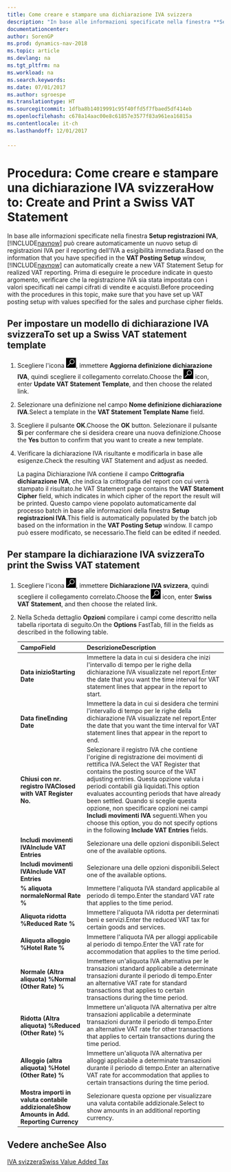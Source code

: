 ```yaml
---
title: Come creare e stampare una dichiarazione IVA svizzera
description: "In base alle informazioni specificate nella finestra **Setup registrazioni IVA**, [!INCLUDE[navnow](../../includes/navnow_md.md)] può creare automaticamente un nuovo setup di registrazioni IVA per il reporting dell'IVA a esigibilità immediata. Prima di eseguire le procedure indicate in questo argomento, verificare che la registrazione IVA sia stata impostata con i valori specificati nei campi cifrati di vendite e acquisti."
documentationcenter: 
author: SorenGP
ms.prod: dynamics-nav-2018
ms.topic: article
ms.devlang: na
ms.tgt_pltfrm: na
ms.workload: na
ms.search.keywords: 
ms.date: 07/01/2017
ms.author: sgroespe
ms.translationtype: HT
ms.sourcegitcommit: 1dfba8b14019991c95f40ffd5f7fbaed5df414eb
ms.openlocfilehash: c678a14aac00e8c61857e3577f83a961ea16815a
ms.contentlocale: it-ch
ms.lasthandoff: 12/01/2017

---
```

# <a name="how-to-create-and-print-a-swiss-vat-statement"></a><span data-ttu-id="d7d3d-104">Procedura: Come creare e stampare una dichiarazione IVA svizzera</span><span class="sxs-lookup"><span data-stu-id="d7d3d-104">How to: Create and Print a Swiss VAT Statement</span></span>
<span data-ttu-id="d7d3d-105">In base alle informazioni specificate nella finestra **Setup registrazioni IVA**, [!INCLUDE[navnow](../../includes/navnow_md.md)] può creare automaticamente un nuovo setup di registrazioni IVA per il reporting dell'IVA a esigibilità immediata.</span><span class="sxs-lookup"><span data-stu-id="d7d3d-105">Based on the information that you have specified in the **VAT Posting Setup** window, [!INCLUDE[navnow](../../includes/navnow_md.md)] can automatically create a new VAT Statement Setup for realized VAT reporting.</span></span> <span data-ttu-id="d7d3d-106">Prima di eseguire le procedure indicate in questo argomento, verificare che la registrazione IVA sia stata impostata con i valori specificati nei campi cifrati di vendite e acquisti.</span><span class="sxs-lookup"><span data-stu-id="d7d3d-106">Before proceeding with the procedures in this topic, make sure that you have set up VAT posting setup with values specified for the sales and purchase cipher fields.</span></span>  

## <a name="to-set-up-a-swiss-vat-statement-template"></a><span data-ttu-id="d7d3d-107">Per impostare un modello di dichiarazione IVA svizzera</span><span class="sxs-lookup"><span data-stu-id="d7d3d-107">To set up a Swiss VAT statement template</span></span>  

1.  <span data-ttu-id="d7d3d-108">Scegliere l'icona ![Cerca pagina o report](../../media/ui-search/search_small.png "icona Cerca pagina o report"), immettere **Aggiorna definizione dichiarazione IVA**, quindi scegliere il collegamento correlato.</span><span class="sxs-lookup"><span data-stu-id="d7d3d-108">Choose the ![Search for Page or Report](../../media/ui-search/search_small.png "Search for Page or Report icon") icon, enter **Update VAT Statement Template**, and then choose the related link.</span></span>  
2.  <span data-ttu-id="d7d3d-109">Selezionare una definizione nel campo **Nome definizione dichiarazione IVA**.</span><span class="sxs-lookup"><span data-stu-id="d7d3d-109">Select a template in the **VAT Statement Template Name** field.</span></span>
3.  <span data-ttu-id="d7d3d-110">Scegliere il pulsante **OK**.</span><span class="sxs-lookup"><span data-stu-id="d7d3d-110">Choose the **OK** button.</span></span> <span data-ttu-id="d7d3d-111">Selezionare il pulsante **Sì** per confermare che si desidera creare una nuova definizione.</span><span class="sxs-lookup"><span data-stu-id="d7d3d-111">Choose the **Yes** button to confirm that you want to create a new template.</span></span>  
4.  <span data-ttu-id="d7d3d-112">Verificare la dichiarazione IVA risultante e modificarla in base alle esigenze.</span><span class="sxs-lookup"><span data-stu-id="d7d3d-112">Check the resulting VAT Statement and adjust as needed.</span></span>  

     <span data-ttu-id="d7d3d-113">La pagina Dichiarazione IVA contiene il campo **Crittografia dichiarazione IVA**, che indica la crittografia del report con cui verrà stampato il risultato.</span><span class="sxs-lookup"><span data-stu-id="d7d3d-113">he VAT Statement page contains the **VAT Statement Cipher** field, which indicates in which cipher of the report the result will be printed.</span></span> <span data-ttu-id="d7d3d-114">Questo campo viene popolato automaticamente dal processo batch in base alle informazioni della finestra **Setup registrazioni IVA**.</span><span class="sxs-lookup"><span data-stu-id="d7d3d-114">This field is automatically populated by the batch job based on the information in the **VAT Posting Setup** window.</span></span> <span data-ttu-id="d7d3d-115">Il campo può essere modificato, se necessario.</span><span class="sxs-lookup"><span data-stu-id="d7d3d-115">The field can be edited if needed.</span></span>  

## <a name="to-print-the-swiss-vat-statement"></a><span data-ttu-id="d7d3d-116">Per stampare la dichiarazione IVA svizzera</span><span class="sxs-lookup"><span data-stu-id="d7d3d-116">To print the Swiss VAT statement</span></span>  

1.  <span data-ttu-id="d7d3d-117">Scegliere l'icona ![Cerca pagina o report](../../media/ui-search/search_small.png "icona Cerca pagina o report"), immettere **Dichiarazione IVA svizzera**, quindi scegliere il collegamento correlato.</span><span class="sxs-lookup"><span data-stu-id="d7d3d-117">Choose the ![Search for Page or Report](../../media/ui-search/search_small.png "Search for Page or Report icon") icon, enter **Swiss VAT Statement**, and then choose the related link.</span></span>  
2.  <span data-ttu-id="d7d3d-118">Nella Scheda dettaglio **Opzioni** compilare i campi come descritto nella tabella riportata di seguito.</span><span class="sxs-lookup"><span data-stu-id="d7d3d-118">On the **Options** FastTab, fill in the fields as described in the following table.</span></span>  

    |<span data-ttu-id="d7d3d-119">Campo</span><span class="sxs-lookup"><span data-stu-id="d7d3d-119">Field</span></span>|<span data-ttu-id="d7d3d-120">Descrizione</span><span class="sxs-lookup"><span data-stu-id="d7d3d-120">Description</span></span>|  
    |---------------------------------|---------------------------------------|  
    |<span data-ttu-id="d7d3d-121">**Data inizio**</span><span class="sxs-lookup"><span data-stu-id="d7d3d-121">**Starting Date**</span></span>|<span data-ttu-id="d7d3d-122">Immettere la data in cui si desidera che inizi l'intervallo di tempo per le righe della dichiarazione IVA visualizzate nel report.</span><span class="sxs-lookup"><span data-stu-id="d7d3d-122">Enter the date that you want the time interval for VAT statement lines that appear in the report to start.</span></span>|  
    |<span data-ttu-id="d7d3d-123">**Data fine**</span><span class="sxs-lookup"><span data-stu-id="d7d3d-123">**Ending Date**</span></span>|<span data-ttu-id="d7d3d-124">Immettere la data in cui si desidera che termini l'intervallo di tempo per le righe della dichiarazione IVA visualizzate nel report.</span><span class="sxs-lookup"><span data-stu-id="d7d3d-124">Enter the date that you want the time interval for VAT statement lines that appear in the report to end.</span></span>|  
    |<span data-ttu-id="d7d3d-125">**Chiusi con nr. registro IVA**</span><span class="sxs-lookup"><span data-stu-id="d7d3d-125">**Closed with VAT Register No.**</span></span>|<span data-ttu-id="d7d3d-126">Selezionare il registro IVA che contiene l'origine di registrazione dei movimenti di rettifica IVA.</span><span class="sxs-lookup"><span data-stu-id="d7d3d-126">Select the VAT Register that contains the posting source of the VAT adjusting entries.</span></span> <span data-ttu-id="d7d3d-127">Questa opzione valuta i periodi contabili già liquidati.</span><span class="sxs-lookup"><span data-stu-id="d7d3d-127">This option evaluates accounting periods that have already been settled.</span></span> <span data-ttu-id="d7d3d-128">Quando si sceglie questa opzione, non specificare opzioni nei campi **Includi movimenti IVA** seguenti.</span><span class="sxs-lookup"><span data-stu-id="d7d3d-128">When you choose this option, you do not specify options in the following **Include VAT Entries** fields.</span></span>|  
    |<span data-ttu-id="d7d3d-129">**Includi movimenti IVA**</span><span class="sxs-lookup"><span data-stu-id="d7d3d-129">**Include VAT Entries**</span></span>|<span data-ttu-id="d7d3d-130">Selezionare una delle opzioni disponibili.</span><span class="sxs-lookup"><span data-stu-id="d7d3d-130">Select one of the available options.</span></span>|  
    |<span data-ttu-id="d7d3d-131">**Includi movimenti IVA**</span><span class="sxs-lookup"><span data-stu-id="d7d3d-131">**Include VAT Entries**</span></span>|<span data-ttu-id="d7d3d-132">Selezionare una delle opzioni disponibili.</span><span class="sxs-lookup"><span data-stu-id="d7d3d-132">Select one of the available options.</span></span>|  
    |<span data-ttu-id="d7d3d-133">**% aliquota normale**</span><span class="sxs-lookup"><span data-stu-id="d7d3d-133">**Normal Rate %**</span></span>|<span data-ttu-id="d7d3d-134">Immettere l'aliquota IVA standard applicabile al periodo di tempo.</span><span class="sxs-lookup"><span data-stu-id="d7d3d-134">Enter the standard VAT rate that applies to the time period.</span></span>|  
    |<span data-ttu-id="d7d3d-135">**Aliquota ridotta %**</span><span class="sxs-lookup"><span data-stu-id="d7d3d-135">**Reduced Rate %**</span></span>|<span data-ttu-id="d7d3d-136">Immettere l'aliquota IVA ridotta per determinati beni e servizi.</span><span class="sxs-lookup"><span data-stu-id="d7d3d-136">Enter the reduced VAT tax for certain goods and services.</span></span>|  
    |<span data-ttu-id="d7d3d-137">**Aliquota alloggio %**</span><span class="sxs-lookup"><span data-stu-id="d7d3d-137">**Hotel Rate %**</span></span>|<span data-ttu-id="d7d3d-138">Immettere l'aliquota IVA per alloggi applicabile al periodo di tempo.</span><span class="sxs-lookup"><span data-stu-id="d7d3d-138">Enter the VAT rate for accommodation that applies to the time period.</span></span>|  
    |<span data-ttu-id="d7d3d-139">**Normale (Altra aliquota) %**</span><span class="sxs-lookup"><span data-stu-id="d7d3d-139">**Normal (Other Rate) %**</span></span>|<span data-ttu-id="d7d3d-140">Immettere un'aliquota IVA alternativa per le transazioni standard applicabile a determinate transazioni durante il periodo di tempo.</span><span class="sxs-lookup"><span data-stu-id="d7d3d-140">Enter an alternative VAT rate for standard transactions that applies to certain transactions during the time period.</span></span>|  
    |<span data-ttu-id="d7d3d-141">**Ridotta (Altra aliquota) %**</span><span class="sxs-lookup"><span data-stu-id="d7d3d-141">**Reduced (Other Rate) %**</span></span>|<span data-ttu-id="d7d3d-142">Immettere un'aliquota IVA alternativa per altre transazioni applicabile a determinate transazioni durante il periodo di tempo.</span><span class="sxs-lookup"><span data-stu-id="d7d3d-142">Enter an alternative VAT rate for other transactions that applies to certain transactions during the time period.</span></span>|  
    |<span data-ttu-id="d7d3d-143">**Alloggio (altra aliquota) %**</span><span class="sxs-lookup"><span data-stu-id="d7d3d-143">**Hotel (Other Rate) %**</span></span>|<span data-ttu-id="d7d3d-144">Immettere un'aliquota IVA alternativa per alloggi applicabile a determinate transazioni durante il periodo di tempo.</span><span class="sxs-lookup"><span data-stu-id="d7d3d-144">Enter an alternative VAT rate for accommodation that applies to certain transactions during the time period.</span></span>|  
    |<span data-ttu-id="d7d3d-145">**Mostra importi in valuta contabile addizionale**</span><span class="sxs-lookup"><span data-stu-id="d7d3d-145">**Show Amounts in Add. Reporting Currency**</span></span>|<span data-ttu-id="d7d3d-146">Selezionare questa opzione per visualizzare una valuta contabile addizionale.</span><span class="sxs-lookup"><span data-stu-id="d7d3d-146">Select to show amounts in an additional reporting currency.</span></span>|  

## <a name="see-also"></a><span data-ttu-id="d7d3d-147">Vedere anche</span><span class="sxs-lookup"><span data-stu-id="d7d3d-147">See Also</span></span>  
 [<span data-ttu-id="d7d3d-148">IVA svizzera</span><span class="sxs-lookup"><span data-stu-id="d7d3d-148">Swiss Value Added Tax</span></span>](swiss-value-added-tax.md)

